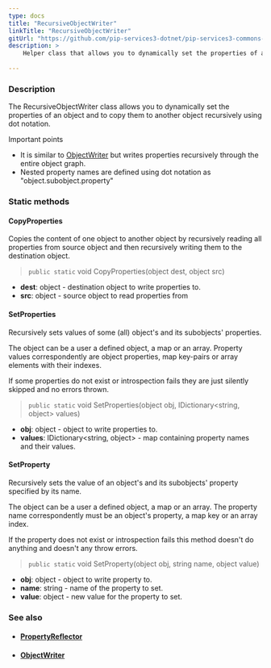 ```yaml
---
type: docs
title: "RecursiveObjectWriter"
linkTitle: "RecursiveObjectWriter"
gitUrl: "https://github.com/pip-services3-dotnet/pip-services3-commons-dotnet"
description: >
    Helper class that allows you to dynamically set the properties of an object recursively using "dot" notation.
 
---
```


### Description

The RecursiveObjectWriter class allows you to dynamically set the properties of an object and to copy them to another object recursively using dot notation.

Important points

- It is similar to [ObjectWriter](../object_writer) but writes properties recursively through the entire object graph. 
- Nested property names are defined using dot notation as "object.subobject.property"

### Static methods

#### CopyProperties
Copies the content of one object to another object
by recursively reading all properties from source object
and then recursively writing them to the destination object.

> `public static` void CopyProperties(object dest, object src)

- **dest**: object - destination object to write properties to.
- **src**: object - source object to read properties from


#### SetProperties
Recursively sets values of some (all) object's and its subobjects' properties.

The object can be a user a defined object, a map or an array.
Property values correspondently are object properties,
map key-pairs or array elements with their indexes.
 
If some properties do not exist or introspection fails
they are just silently skipped and no errors thrown.

> `public static` void SetProperties(object obj, IDictionary\<string, object\> values)

- **obj**: object - object to write properties to. 
- **values**: IDictionary\<string, object\> - map containing property names and their values.


#### SetProperty
Recursively sets the value of an object's and its subobjects' property specified by its name.

The object can be a user a defined object, a map or an array.
The property name correspondently must be an object's property,
a map key or an array index.

If the property does not exist or introspection fails
this method doesn't do anything and doesn't any throw errors.

> `public static` void SetProperty(object obj, string name, object value)

- **obj**: object - object to write property to.
- **name**: string - name of the property to set.
- **value**: object - new value for the property to set.



### See also
- #### [PropertyReflector](../property_reflector)
- #### [ObjectWriter](../object_writer)
